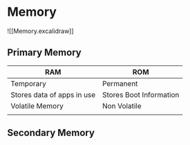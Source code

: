 # Memory
![[Memory.excalidraw]]
## Primary Memory
| RAM                        | ROM                     |
| -------------------------- | ----------------------- |
| Temporary                  | Permanent               |
| Stores data of apps in use | Stores Boot Information |
| Volatile Memory            | Non Volatile            |
|                            |                         |
## Secondary Memory